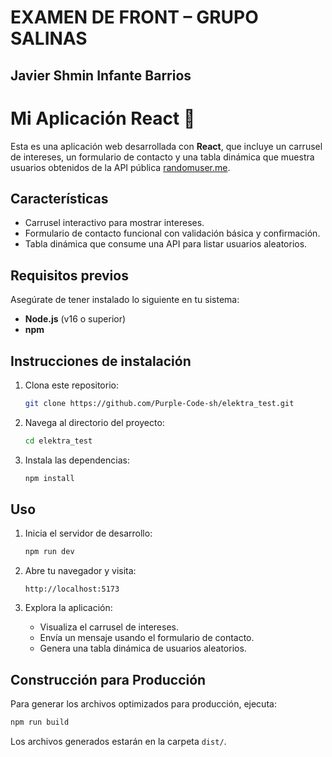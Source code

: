 # EXAMEN DE FRONT – GRUPO SALINAS

## Javier Shmin Infante Barrios


# Mi Aplicación React 🚀

Esta es una aplicación web desarrollada con **React**, que incluye un carrusel de intereses, un formulario de contacto y una tabla dinámica que muestra usuarios obtenidos de la API pública [randomuser.me](https://randomuser.me/).

## **Características**
- Carrusel interactivo para mostrar intereses.
- Formulario de contacto funcional con validación básica y confirmación.
- Tabla dinámica que consume una API para listar usuarios aleatorios.

## **Requisitos previos**
Asegúrate de tener instalado lo siguiente en tu sistema:
- **Node.js** (v16 o superior)
- **npm**

## **Instrucciones de instalación**
1. Clona este repositorio:
   ```bash
   git clone https://github.com/Purple-Code-sh/elektra_test.git
   ```

2. Navega al directorio del proyecto:
   ```bash
   cd elektra_test
   ```

3. Instala las dependencias:
   ```bash
   npm install
   ```

## **Uso**
1. Inicia el servidor de desarrollo:
   ```bash
   npm run dev
   ```

2. Abre tu navegador y visita:
   ```
   http://localhost:5173
   ```

3. Explora la aplicación:
   - Visualiza el carrusel de intereses.
   - Envía un mensaje usando el formulario de contacto.
   - Genera una tabla dinámica de usuarios aleatorios.

## **Construcción para Producción**
Para generar los archivos optimizados para producción, ejecuta:
```bash
npm run build
```

Los archivos generados estarán en la carpeta `dist/`.

